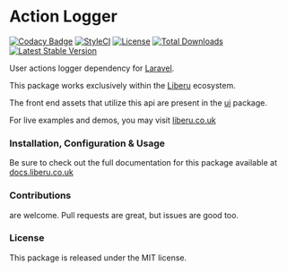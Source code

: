 # Action Logger
[![Codacy Badge](https://app.codacy.com/project/badge/Grade/2d3169454da144cdb8fb4a15b0a1e294)](https://www.codacy.com/gh/laravel-enso/action-logger?utm_source=github.com&amp;utm_medium=referral&amp;utm_content=laravel-enso/action-logger&amp;utm_campaign=Badge_Grade) 
[![StyleCI](https://github.styleci.io/repos/85554059/shield?branch=master)](https://github.styleci.io/repos/85554059)
[![License](https://poser.pugx.org/laravel-enso/action-logger/license)](https://packagist.org/packages/laravel-enso/action-logger)
[![Total Downloads](https://poser.pugx.org/laravel-enso/action-logger/downloads)](https://packagist.org/packages/laravel-enso/action-logger)
[![Latest Stable Version](https://poser.pugx.org/laravel-enso/action-logger/version)](https://packagist.org/packages/laravel-enso/action-logger)

User actions logger dependency for [Laravel](https://laravel.com).

This package works exclusively within the [Liberu](https://github.com/laravel-enso/Liberu) ecosystem.

The front end assets that utilize this api are present in the [ui](https://github.com/enso-ui/ui) package.

For live examples and demos, you may visit [liberu.co.uk](https://www.liberu.co.uk)

### Installation, Configuration & Usage

Be sure to check out the full documentation for this package available at [docs.liberu.co.uk](https://docs.liberu.co.uk/backend/action-logger.html)

### Contributions

are welcome. Pull requests are great, but issues are good too.

### License

This package is released under the MIT license.
